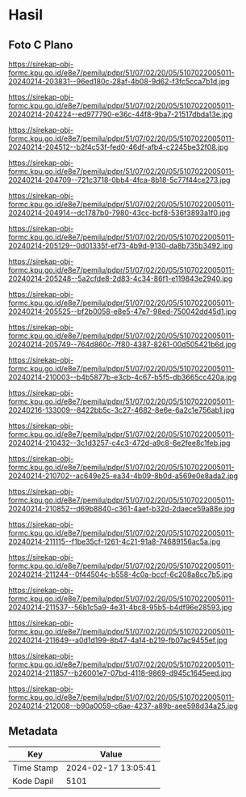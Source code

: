# Hasil

## Foto C Plano

https://sirekap-obj-formc.kpu.go.id/e8e7/pemilu/pdpr/51/07/02/20/05/5107022005011-20240214-203831--96ed180c-28af-4b08-9d62-f3fc5cca7b1d.jpg

https://sirekap-obj-formc.kpu.go.id/e8e7/pemilu/pdpr/51/07/02/20/05/5107022005011-20240214-204224--ed977790-e36c-44f8-9ba7-21517dbda13e.jpg

https://sirekap-obj-formc.kpu.go.id/e8e7/pemilu/pdpr/51/07/02/20/05/5107022005011-20240214-204512--b2f4c53f-fed0-46df-afb4-c2245be32f08.jpg

https://sirekap-obj-formc.kpu.go.id/e8e7/pemilu/pdpr/51/07/02/20/05/5107022005011-20240214-204709--721c3718-0bb4-4fca-8b18-5c77f44ce273.jpg

https://sirekap-obj-formc.kpu.go.id/e8e7/pemilu/pdpr/51/07/02/20/05/5107022005011-20240214-204914--dc1787b0-7980-43cc-bcf8-536f3893a1f0.jpg

https://sirekap-obj-formc.kpu.go.id/e8e7/pemilu/pdpr/51/07/02/20/05/5107022005011-20240214-205129--0d01335f-ef73-4b9d-9130-da8b735b3492.jpg

https://sirekap-obj-formc.kpu.go.id/e8e7/pemilu/pdpr/51/07/02/20/05/5107022005011-20240214-205248--5a2cfde8-2d83-4c34-86f1-e119843e2940.jpg

https://sirekap-obj-formc.kpu.go.id/e8e7/pemilu/pdpr/51/07/02/20/05/5107022005011-20240214-205525--bf2b0058-e8e5-47e7-98ed-750042dd45d1.jpg

https://sirekap-obj-formc.kpu.go.id/e8e7/pemilu/pdpr/51/07/02/20/05/5107022005011-20240214-205749--764d860c-7f80-4387-8261-00d505421b6d.jpg

https://sirekap-obj-formc.kpu.go.id/e8e7/pemilu/pdpr/51/07/02/20/05/5107022005011-20240214-210003--b4b5877b-e3cb-4c67-b5f5-db3665cc420a.jpg

https://sirekap-obj-formc.kpu.go.id/e8e7/pemilu/pdpr/51/07/02/20/05/5107022005011-20240216-133009--8422bb5c-3c27-4682-8e6e-6a2c1e756ab1.jpg

https://sirekap-obj-formc.kpu.go.id/e8e7/pemilu/pdpr/51/07/02/20/05/5107022005011-20240214-210432--3c1d3257-c4c3-472d-a9c8-6e2fee8c1feb.jpg

https://sirekap-obj-formc.kpu.go.id/e8e7/pemilu/pdpr/51/07/02/20/05/5107022005011-20240214-210702--ac649e25-ea34-4b09-8b0d-a569e0e8ada2.jpg

https://sirekap-obj-formc.kpu.go.id/e8e7/pemilu/pdpr/51/07/02/20/05/5107022005011-20240214-210852--d69b8840-c361-4aef-b32d-2daece59a88e.jpg

https://sirekap-obj-formc.kpu.go.id/e8e7/pemilu/pdpr/51/07/02/20/05/5107022005011-20240214-211115--f1be35cf-1261-4c21-91a8-74689156ac5a.jpg

https://sirekap-obj-formc.kpu.go.id/e8e7/pemilu/pdpr/51/07/02/20/05/5107022005011-20240214-211244--0f44504c-b558-4c0a-bccf-6c208a8cc7b5.jpg

https://sirekap-obj-formc.kpu.go.id/e8e7/pemilu/pdpr/51/07/02/20/05/5107022005011-20240214-211537--56b1c5a9-4e31-4bc8-95b5-b4df96e28593.jpg

https://sirekap-obj-formc.kpu.go.id/e8e7/pemilu/pdpr/51/07/02/20/05/5107022005011-20240214-211649--a0d1d199-8b47-4a14-b219-fb07ac9455ef.jpg

https://sirekap-obj-formc.kpu.go.id/e8e7/pemilu/pdpr/51/07/02/20/05/5107022005011-20240214-211857--b26001e7-07bd-4118-9869-d945c1645eed.jpg

https://sirekap-obj-formc.kpu.go.id/e8e7/pemilu/pdpr/51/07/02/20/05/5107022005011-20240214-212008--b90a0059-c6ae-4237-a89b-aee598d34a25.jpg


## Metadata

| Key        | Value               |
| ---------- | ------------------- |
| Time Stamp | 2024-02-17 13:05:41 |
| Kode Dapil | 5101                |




